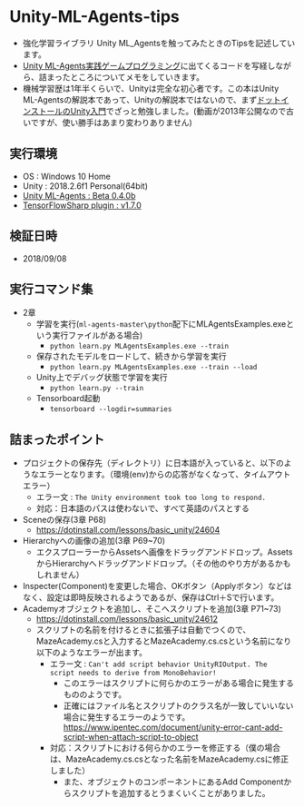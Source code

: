 # Unity-ML-Agents-tips
* 強化学習ライブラリ Unity ML_Agentsを触ってみたときのTipsを記述しています。
* [Unity ML-Agents実践ゲームプログラミング](https://www.borndigital.co.jp/book/6702.html)に出てくるコードを写経しながら、詰まったところについてメモをしていきます。
* 機械学習歴は1年半くらいで、Unityは完全な初心者です。この本はUnity ML-Agentsの解説本であって、Unityの解説本ではないので、まず[ドットインストールのUnity入門](https://dotinstall.com/lessons/basic_unity)でざっと勉強しました。(動画が2013年公開なので古いですが、使い勝手はあまり変わりありません)

## 実行環境
* OS : Windows 10 Home
* Unity : 2018.2.6f1 Personal(64bit)
* [Unity ML-Agents : Beta 0.4.0b](https://github.com/Unity-Technologies/ml-agents/releases)
* [TensorFlowSharp plugin : v1.7.0](https://github.com/migueldeicaza/TensorFlowSharp/releases)
## 検証日時
* 2018/09/08
## 実行コマンド集
* 2章
  * 学習を実行(`ml-agents-master\python`配下にMLAgentsExamples.exeという実行ファイルがある場合)
    * `python learn.py MLAgentsExamples.exe --train`
  * 保存されたモデルをロードして、続きから学習を実行
    * `python learn.py MLAgentsExamples.exe --train --load`
  * Unity上でデバッグ状態で学習を実行
    * `python learn.py --train`
  * Tensorboard起動
    * `tensorboard --logdir=summaries`
## 詰まったポイント
* プロジェクトの保存先（ディレクトリ）に日本語が入っていると、以下のようなエラーとなります。（環境(env)からの応答がなくなって、タイムアウトエラー）
  * エラー文 : `The Unity environment took too long to respond.`
  * 対応：日本語のパスは使わないで、すべて英語のパスとする
* Sceneの保存(3章 P68)
  * https://dotinstall.com/lessons/basic_unity/24604
* Hierarchyへの画像の追加(3章 P69~70)
  * エクスプローラーからAssetsへ画像をドラッグアンドドロップ。AssetsからHierarchyへドラッグアンドドロップ。（その他のやり方があるかもしれません）
* Inspecter(Component)を変更した場合、OKボタン（Applyボタン）などはなく、設定は即時反映されるようであるが、保存はCtrl＋Sで行います。
* Academyオブジェクトを追加し、そこへスクリプトを追加(3章 P71~73)
  * https://dotinstall.com/lessons/basic_unity/24612
  * スクリプトの名前を付けるときに拡張子は自動でつくので、MazeAcademy.csと入力するとMazeAcademy.cs.csという名前になり以下のようなエラーが出ます。
    * エラー文 : `Can't add script behavior UnityRIOutput. The script needs to derive from MonoBehavior!`
      * このエラーはスクリプトに何らかのエラーがある場合に発生するもののようです。
      * 正確にはファイル名とスクリプトのクラス名が一致していいない場合に発生するエラーのようです。
        https://www.ipentec.com/document/unity-error-cant-add-script-when-attach-script-to-object
    * 対応：スクリプトにおける何らかのエラーを修正する（僕の場合は、MazeAcademy.cs.csとなった名前をMazeAcademy.csに修正しました）
      * また、オブジェクトのコンポーネントにあるAdd Componentからスクリプトを追加するとうまくいくことがありました。
